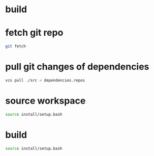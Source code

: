 # build

# fetch git repo
```sh
git fetch
```

# pull git changes of dependencies
```sh
vcs pull ./src < dependencies.repos
```

# source workspace
```sh
source install/setup.bash
```

# build 
```sh
source install/setup.bash
```